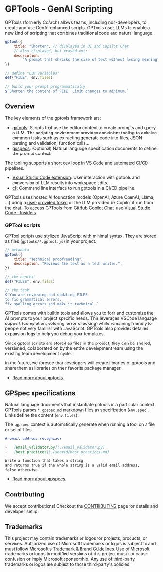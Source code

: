 # GPTools - GenAI Scripting

GPTools (formerly CoArch) allows teams, including non-developers, to create and use GenAI-enhanced scripts. GPTools uses LLMs to enable a new kind of scripting that combines traditional code and natural language.

```js
gptool({
    title: "Shorten", // displayed in UI and Copilot Chat
    // also displayed, but grayed out:
    description:
        "A prompt that shrinks the size of text without losing meaning",
})

// define "LLM variables"
def("FILE", env.files)

// build your prompt programmatically
$`Shorten the content of FILE. Limit changes to minimum.`
```

## Overview

The key elements of the gptools framework are:

-   [gptools](./docs/gptools.md): Scripts that use the editor context to create prompts and query a LLM. The scripting environment provides convinient tooling to acheive common tasks
    such as extracting generate code into files, JSON parsing and validation, function calls...
-   [gpspecs](./docs/gpspecs.md): (Optional) Natural language specification documents to define the prompt context.

The tooling supports a short dev loop in VS Code and automated CI/CD pipelines.

-   [Visual Studio Code extension](./docs/vscode.md): User interaction with gptools and conversion of LLM results into workspace edits.
-   [cli](./docs/cli.md): Command line interface to run gptools in a CI/CD pipeline.

GPTools uses hosted AI foundation models (OpenAI, Azure OpenAI, Llama, ...) using a [user-provided token](./docs/token.md) or the LLM provided by Copilot if run from the chat.
To access GPTools from GitHub Copilot Chat, use [Visual Studio Code - Insiders](https://code.visualstudio.com/insiders/).

### GPTool scripts

GPTool scripts use stylized JavaScript with minimal syntax. They are stored as files (`gptools/*.gptool.js`) in your project.

```js
// metadata
gptool({
    title: "Technical proofreading",
    description: "Reviews the text as a tech writer.",
})

// the context
def("FILES", env.files)

// the task
$`You are reviewing and updating FILES 
to fix grammatical errors, 
fix spelling errors and make it technical.`
```

GPTools comes with builtin tools and allows you to fork and customize the AI prompts to your project specific needs.
This leverages VSCode language support (completion, coloring, error checking)
while remaining friendly to people not very familiar with JavaScript.
GPTools also provides detailed expansion logs to help you debug your templates.

Since gptool scripts are stored as files in the project, they can be shared, versioned, collaborated on by the entire development team
using the existing team development cycle.

In the future, we foresee that developers will create libraries of gptools and share them as libraries on their favorite package manager.

-   [Read more about gptools](./docs/gptools.md).

## GPSpec specifications

Natural language documents that instantiate gptools in a particular context. GPTools parses `*.gpspec.md` markdown files as specification (`env.spec`). Links define the content (`env.files`).

The `.gpspec` context is automatically generate when running a tool on a file or set of files.

```markdown
# email address recognizer

-   [email_validator.py](./email_validator.py)
-   [best practices](./shared/best_practices.md)

Write a function that takes a string
and returns true if the whole string is a valid email address,
false otherwise.
```

-   [Read more about gpspecs](./docs/gpspecs.md).

## Contributing

We accept contributions! Checkout the [CONTRIBUTING](./CONTRIBUTING.md) page for details and developer setup.

## Trademarks

This project may contain trademarks or logos for projects, products, or services. Authorized use of Microsoft
trademarks or logos is subject to and must follow
[Microsoft's Trademark & Brand Guidelines](https://www.microsoft.com/en-us/legal/intellectualproperty/trademarks/usage/general).
Use of Microsoft trademarks or logos in modified versions of this project must not cause confusion or imply Microsoft sponsorship.
Any use of third-party trademarks or logos are subject to those third-party's policies.
